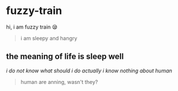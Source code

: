 # fuzzy-train
hi, i am fuzzy train :sleepy:
> i am sleepy and hangry
## **the meaning of life is sleep well**
 *i do not know what should i do actually*
*i know nothing about human*
> human are anning, wasn't they?
